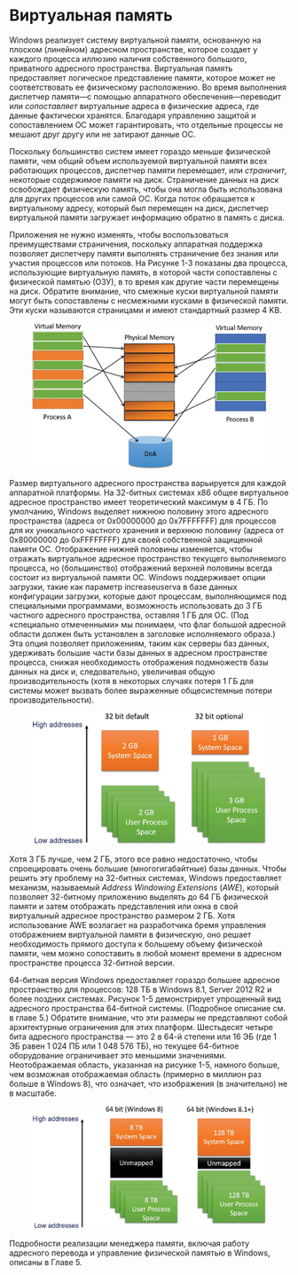 # Виртуальная память

Windows реализует систему виртуальной памяти, основанную на плоском (линейном) адресном пространстве, которое создает у каждого процесса иллюзию наличия собственного большого, приватного адресного пространства. Виртуальная память предоставляет логическое представление памяти, которое может не соответствовать ее физическому расположению. Во время выполнения диспетчер памяти—с помощью аппаратного обеспечения—переводит или _сопоставляет_ виртуальные адреса в физические адреса, где данные фактически хранятся. Благодаря управлению защитой и сопоставлением ОС может гарантировать, что отдельные процессы не мешают друг другу или не затирают данные ОС.&#x20;

Поскольку большинство систем имеет гораздо меньше физической памяти, чем общий объем используемой виртуальной памяти всех работающих процессов, диспетчер памяти перемещает, или _страничит_, некоторые содержимое памяти на диск. Страничение данных на диск освобождает физическую память, чтобы она могла быть использована для других процессов или самой ОС. Когда поток обращается к виртуальному адресу, который был перемещен на диск, диспетчер виртуальной памяти загружает информацию обратно в память с диска.&#x20;

Приложения не нужно изменять, чтобы воспользоваться преимуществами страничения, поскольку аппаратная поддержка позволяет диспетчеру памяти выполнять страничение без знания или участия процессов или потоков. На Рисунке 1-3 показаны два процесса, использующие виртуальную память, в которой части сопоставлены с физической памятью (ОЗУ), в то время как другие части перемещены на диск. Обратите внимание, что смежные куски виртуальной памяти могут быть сопоставлены с несмежными кусками в физической памяти. Эти куски называются страницами и имеют стандартный размер 4 KB.

<figure><img src="../../.gitbook/assets/image (2).png" alt=""><figcaption></figcaption></figure>

Размер виртуального адресного пространства варьируется для каждой аппаратной платформы. На 32-битных системах x86 общее виртуальное адресное пространство имеет теоретический максимум в 4 ГБ. По умолчанию, Windows выделяет нижнюю половину этого адресного пространства (адреса от 0x00000000 до 0x7FFFFFFF) для процессов для их уникального частного хранения и верхнюю половину (адреса от 0x80000000 до 0xFFFFFFFF) для своей собственной защищенной памяти ОС. Отображение нижней половины изменяется, чтобы отражать виртуальное адресное пространство текущего выполняемого процесса, но (большинство) отображений верхней половины всегда состоит из виртуальной памяти ОС. Windows поддерживает опции загрузки, такие как параметр increaseuserva в базе данных конфигурации загрузки, которые дают процессам, выполняющимся под специальными программами, возможность использовать до 3 ГБ частного адресного пространства, оставляя 1 ГБ для ОС. (Под «специально отмеченными» мы понимаем, что флаг большой адресной области должен быть установлен в заголовке исполняемого образа.) Эта опция позволяет приложениям, таким как серверы баз данных, удерживать большие части базы данных в адресном пространстве процесса, снижая необходимость отображения подмножеств базы данных на диск и, следовательно, увеличивая общую производительность (хотя в некоторых случаях потеря 1 ГБ для системы может вызвать более выраженные общесистемные потери производительности).

<figure><img src="../../.gitbook/assets/image (3).png" alt=""><figcaption></figcaption></figure>

Хотя 3 ГБ лучше, чем 2 ГБ, этого все равно недостаточно, чтобы спроецировать очень большие (многогигабайтные) базы данных. Чтобы решить эту проблему на 32-битных системах, Windows предоставляет механизм, называемый _Address Windowing Extensions_ (_AWE_), который позволяет 32-битному приложению выделять до 64 ГБ физической памяти и затем отображать представления или окна в свой виртуальный адресное пространство размером 2 ГБ. Хотя использование AWE возлагает на разработчика бремя управления отображением виртуальной памяти в физическую, оно решает необходимость прямого доступа к большему объему физической памяти, чем можно сопоставить в любой момент времени в адресном пространстве процесса 32-битной версии.&#x20;

64-битная версия Windows предоставляет гораздо большее адресное пространство для процессов: 128 ТБ в Windows 8.1, Server 2012 R2 и более поздних системах. Рисунок 1-5 демонстрирует упрощенный вид адресного пространства 64-битной системы. (Подробное описание см. в главе 5.) Обратите внимание, что эти размеры не представляют собой архитектурные ограничения для этих платформ. Шестьдесят четыре бита адресного пространства — это 2 в 64-й степени или 16 ЭБ (где 1 ЭБ равен 1 024 ПБ или 1 048 576 ТБ), но текущее 64-битное оборудование ограничивает это меньшими значениями. Неотображаемая область, указанная на рисунке 1-5, намного больше, чем возможная отображаемая область (примерно в миллион раз больше в Windows 8), что означает, что изображения (в значительно) не в масштабе.

<figure><img src="../../.gitbook/assets/image (4).png" alt=""><figcaption></figcaption></figure>

Подробности реализации менеджера памяти, включая работу адресного перевода и управление физической памятью в Windows, описаны в Главе 5.
